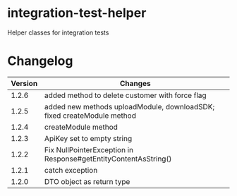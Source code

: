 # integration-test-helper
Helper classes for integration tests


# Changelog

| Version | Changes                                                            |
| --------|--------------------------------------------------------------------|
| 1.2.6   | added method to delete customer with force flag |
| 1.2.5   | added new methods uploadModule, downloadSDK; fixed createModule method |
| 1.2.4   | createModule method |
| 1.2.3   | ApiKey set to empty string |
| 1.2.2   | Fix NullPointerException in Response#getEntityContentAsString() |
| 1.2.1   | catch exception |
| 1.2.0   | DTO object as return type |